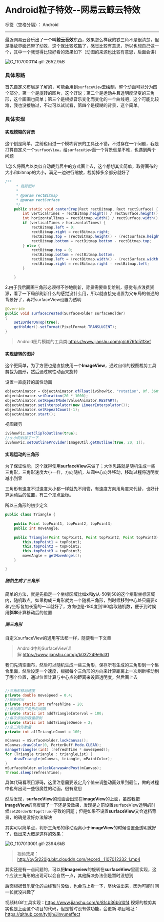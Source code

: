 ﻿# Android粒子特效--网易云鲸云特效

标签（空格分隔）： Android

---
最近网易云音乐出了一个叫**鲸云音效**东西，效果怎么样我的铁三角不是很清楚，但是播放界面还带了动效，这个就比较炫酷了，感觉比较有意思，所以也想自己做一个，其中一个我觉得比较好看的效果如下（动图的来源也比较有意思，后面会讲）

![G_1107000114.gif-2652.9kB][1]


### 具体思路
首先自定义布局是了解的，可能会用到`surfaceView`去绘制，整个动画可以分为四个部分，第一个是旋转的图片，这个好说；第二个是运动并且透明度渐变的三角形，这个画画也简单；第三个是根据音乐变化而变化的一个曲线吧，这个可能比较难，我也没接触过，不过可以试试看，第四个是模糊的背景，这个简单。


### 具体实现
#### 实现模糊的背景
这个倒是简单，之前也用过一个模糊背景的工具还不错，不过存在一个问题，我是打算自定义一个`surfaceView`，给`surfaceView`画一个背景倒是不难，也遇到两个问题

1.怎么将图片以类似自动裁剪居中的方式画上去，这个想想其实简单，取得画布的大小和bitmap的大小，满足一边进行缩放，裁剪掉多余部分就好了

```java
/**
     * 裁剪图片
     *
     * @param rectBitmap
     * @param rectSurface
     */
    public static void centerCrop(Rect rectBitmap, Rect rectSurface) {
        int verticalTimes = rectBitmap.height() / rectSurface.height();
        int horizontalTimes = rectBitmap.width() / rectSurface.width();
        if (verticalTimes > horizontalTimes) {
            rectBitmap.left = 0;
            rectBitmap.right = rectBitmap.right;
            rectBitmap.top = (rectBitmap.height() - (rectSurface.height() * rectBitmap.width() / rectSurface.width())) / 2;
            rectBitmap.bottom = rectBitmap.bottom - rectBitmap.top;
        } else {
            rectBitmap.top = 0;
            rectBitmap.bottom = rectBitmap.bottom;
            rectBitmap.left = (rectBitmap.width() - (rectSurface.width() * rectBitmap.height() / rectSurface.height())) / 2;
            rectBitmap.right = rectBitmap.right - rectBitmap.left;
        }

    }
```

2.由于我后面画三角形必须得不停地刷新，背景需要重复绘制，感觉有点浪费资源，看了一下局部刷新什么的感觉没什么用，所以就直接先设置为父布局的普通的背景好了，再将surfaceView设置为透明
```java
@Override
public void surfaceCreated(SurfaceHolder surfaceHolder) 
{
    setZOrderOnTop(true);
    getHolder().setFormat(PixelFormat.TRANSLUCENT);
}
```

> Android图片模糊的工具类:https://www.jianshu.com/p/c676fc51f3ef



#### 实现旋转的图片
这个更简单，为了方便也是直接使用一个**ImageView**，通过自带的视图裁剪工具剪裁为圆形，然后通过属性动画来旋转

设置一直旋转的属性动画
```java
objectAnimator = ObjectAnimator.ofFloat(ivShowPic, "rotation", 0f, 360f);
objectAnimator.setDuration(20 * 1000);
objectAnimator.setRepeatMode(ValueAnimator.RESTART);
objectAnimator.setInterpolator(new LinearInterpolator());
objectAnimator.setRepeatCount(-1);
objectAnimator.start();
```

视图裁剪
```java
ivShowPic.setClipToOutline(true);
//小小的封装了一下
ivShowPic.setOutlineProvider(ImageUtil.getOutline(true, 20, 1));
```

#### 实现运动的三角形
为了保证性能，这个就得使用**surfaceView**来做了；大体思路就是随机生成一些三角形，三角形速度大小一样，方向随机，从圆中心向外移动，移动过程将透明度减小到零

三角形有速度不过速度大小都一样就先不用管，有速度方向用角度来代替，也好计算运动后的位置，有三个顶点坐标。

所以三角形的初步定义
```java
public class Triangle {
    
    public Point topPoint1, topPoint2, topPoint3;
    public int moveAngle;
    
    public Triangle(Point topPoint1, Point topPoint2, Point topPoint3) {
        this.topPoint1 = topPoint1;
        this.topPoint2 = topPoint2;
        this.topPoint3 = topPoint3;
        moveAngle = getMoveAngel();
    }

}
```

##### 随机生成了三角形
简单的方法，就是先指定一个坐标区域比如**x**和**y**从-50到50的这个矩形坐标区域内，随机取点，如果构成三角形就为一个随机三角形，到时候移到中心处只需要x和y坐标各加长宽的一半就好了，方向也是-180度到180度取随机数，便于到时候用**斜率**计算移动后的位置


##### 画三角形
自定义surfaceView的通用写法都一样，随便看一下文章
> Android中的SurfaceView详解:https://www.jianshu.com/p/b037249e6d31

我们先清空画布，然后可以随机生成一些三角形，保存所有生成的三角形到一个集合里面，然后设定一个速度，根据每个三角形的方向来计算距离上一次刷新移动到了哪个位置，通过位置计算与中心点的距离来设置透明度，然后画上去

```java

//三角形移动速度
private double moveSpeed = 0.4;
//刷新时间
private static int refreshTime = 20;
//添加两次三角形的间隔
private static int addTriangleInterval = 100;
//每次添加的数量限制
private static int addTriangleOnece = 2;
//总三角形数量
private int allTriangleCount = 100;

mCanvas = mSurfaceHolder.lockCanvas();
mCanvas.drawColor(0, PorterDuff.Mode.CLEAR);
manageTriangle((int) (refreshTime * moveSpeed));
for (Triangle triangle : triangleList) {
    drawTriangle(mCanvas, triangle, mPaintColor);
}
mSurfaceHolder.unlockCanvasAndPost(mCanvas);
Thread.sleep(refreshTime);
```
具体代码看项目源码，这里注意需要设定几个值来调整动画效果到最佳，做的过程中也有出现一些很魔性的动画，很有意思


然后发现，**surfaceView**的动画会出现在**imageView**的上面，虽然我把**imageView**的高度调了一下还是没效果，发现是之前设置surfaceView透明的时候`setZOrderOnTop(true)`导致的问题；但是如果不设置**surfaceView**又会遮挡背景，的确是没好办法解决

其实可以简单点，判断三角形的移动距离小于**imageView**的时候设置全透明就好了，做出来大概是这样的效果：

![G_1107013001.gif-2394.6kB][2]

> 视频效果：http://oy5r220jg.bkt.clouddn.com/record__1107012332_1.mp4

其实还是有一点问题的，可以把**Imageview**的旋转在**surfaceView**里面实现，这个应该三角形的出现可以会自然一点，其他解决办法倒是暂时没想到

后面根据音乐变化的曲线暂时没做，也会马上看一下，尽快做出来，因为可能时间一长就没兴趣了



视频转Gif工具实现：https://www.jianshu.com/p/81cb36b610f4
视频的裁剪其实也是上面这个项目的代码，但是暂时没有做功能，会更新
项目地址：https://github.com/tyhjh/Jinyuneffect


  [1]: http://static.zybuluo.com/Tyhj/vld6mdwww3ficqqaqg99kjh6/G_1107000114.gif
  [2]: http://static.zybuluo.com/Tyhj/d0zi4dbm8271fdfu0glpkoww/G_1107013001.gif